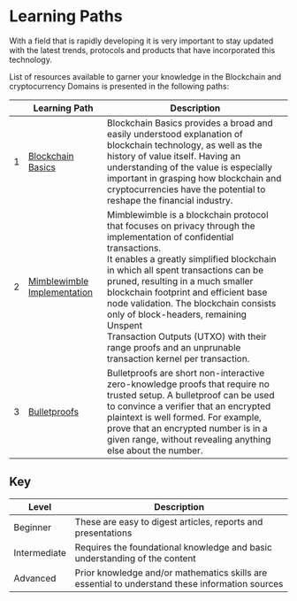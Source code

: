 # Learning Paths 


With a field that is rapidly developing it is very important to stay updated with the latest trends, protocols and products that have incorporated this technology. 

List of resources available to garner your knowledge in the Blockchain and cryptocurrency Domains is presented in the following paths:

|      | Learning Path                                    | Description                                                  |
| ---- | ------------------------------------------------ | ------------------------------------------------------------ |
| 1    | [Blockchain Basics](./blockchain-basics.md)      | Blockchain Basics provides a broad and easily understood explanation of blockchain technology, as well as the history of value itself. Having an understanding of the value is especially important in grasping how blockchain and cryptocurrencies have the potential to reshape the financial industry. |
| 2    | [Mimblewimble Implementation](./mimblewimble.md) | Mimblewimble is a blockchain protocol that focuses on privacy through the implementation of confidential transactions. <br/>It enables a greatly simplified blockchain in which all spent transactions can be pruned, resulting in a much smaller blockchain footprint and efficient base node validation. The blockchain consists only of block-headers, remaining Unspent <br/>Transaction Outputs (UTXO) with their range proofs and an unprunable transaction kernel per transaction. |
| 3    | [Bulletproofs](./bulletproofs.md)                | Bulletproofs are short non-interactive zero-knowledge proofs that require no trusted setup. A bulletproof can be used to convince a verifier that an encrypted plaintext is well formed. For example, prove that an encrypted number is in a given range, without revealing anything else about the number. |

## Key 

| Level                                    | Description                                                  |
| ---------------------------------------- | ------------------------------------------------------------ |
| <div class="wrap_beg">Beginner</div>     | These are easy to digest articles,  reports and presentations |
| <div class="wrap_int">Intermediate</div> | Requires the foundational knowledge and basic understanding of the content |
| <div class="wrap_adv">Advanced</div>     | Prior knowledge and/or mathematics skills are essential to understand these information sources |

